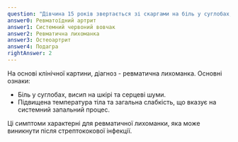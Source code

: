 ```yaml
---
question: "Дівчина 15 років звертається зі скаргами на біль у суглобах, підвищену температуру тіла, загальну слабкість та висип на шкірі. При обстеженні виявлено набряк та болючість в кількох суглобах (колінний, ліктьовий), наявність еритематозного висипу на тілі, а також шум в серці. Який попередній діагноз?"
answer0: Ревматоїдний артрит
answer1: Системний червоний вовчак
answer2: Ревматична лихоманка
answer3: Остеоартрит
answer4: Подагра
rightAnswer: 2
---
```


На основі клінічної картини, діагноз - ревматична лихоманка. Основні ознаки:

- Біль у суглобах, висип на шкірі та серцеві шуми.
- Підвищена температура тіла та загальна слабкість, що вказує на системний запальний процес.

Ці симптоми характерні для ревматичної лихоманки, яка може виникнути після стрептококової інфекції.
